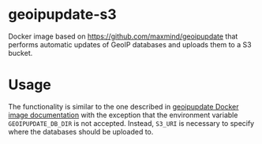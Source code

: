 # geoipupdate-s3

Docker image based on https://github.com/maxmind/geoipupdate that performs automatic updates of GeoIP databases and uploads them to a S3 bucket.

# Usage

The functionality is similar to the one described in
[geoipupdate Docker image documentation](https://github.com/maxmind/geoipupdate/blob/7a30cc941ec489848a7c6520f8ef93165dd90e89/doc/docker.md)
with the exception that the environment variable `GEOIPUPDATE_DB_DIR` is not accepted. Instead, `S3_URI` is necessary
to specify where the databases should be uploaded to.
